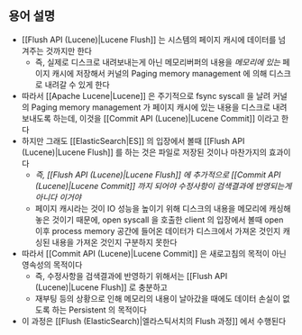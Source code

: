 ## 용어 설명

- [[Flush API (Lucene)|Lucene Flush]] 는 시스템의 페이지 캐시에 데이터를 넘겨주는 것까지만 한다
	- 즉, 실제로 디스크로 내려보내는게 아닌 메모리버퍼의 내용을 _메모리에 있는_ 페이지 캐시에 저장해서 커널의 Paging memory management 에 의해 디스크로 내려갈 수 있게 한다
- 따라서 [[Apache Lucene|Lucene]] 은 주기적으로 fsync syscall 을 날려 커널의 Paging memory management 가 페이지 캐시에 있는 내용을 디스크로 내려보내도록 하는데, 이것을 [[Commit API (Lucene)|Lucene Commit]] 이라고 한다
- 하지만 그래도 [[ElasticSearch|ES]] 의 입장에서 볼때 [[Flush API (Lucene)|Lucene Flush]] 를 하는 것은 파일로 저장된 것이나 마찬가지의 효과이다
	- _즉, [[Flush API (Lucene)|Lucene Flush]] 에 추가적으로 [[Commit API (Lucene)|Lucene Commit]] 까지 되어야 수정사항이 검색결과에 반영되는게 아니다 이거야_
	- 페이지 캐시라는 것이 IO 성능을 높이기 위해 디스크의 내용을 메모리에 캐싱해 놓은 것이기 때문에, open syscall 을 호출한 client 의 입장에서 볼때 open 이후 process memory 공간에 들어온 데이터가 디스크에서 가져온 것인지 캐싱된 내용을 가져온 것인지 구분하지 못한다
- 따라서 [[Commit API (Lucene)|Lucene Commit]] 은 새로고침의 목적이 아닌 영속성의 목적이다
	- 즉, 수정사항을 검색결과에 반영하기 위해서는 [[Flush API (Lucene)|Lucene Flush]] 로 충분하고
	- 재부팅 등의 상황으로 인해 메모리의 내용이 날아갔을 때에도 데이터 손실이 없도록 하는 Persistent 의 목적이다
- 이 과정은 [[Flush (ElasticSearch)|엘라스틱서치의 Flush 과정]] 에서 수행된다